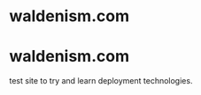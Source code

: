 # waldenism.com

<h1> waldenism.com </h1>

<p> test site to try and learn deployment technologies. </p>
